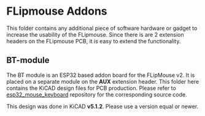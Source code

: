 # FLipmouse Addons

This folder contains any additional piece of software hardware or gadget to increase the usability of the FLipmouse.
Since there is are 2 extension headers on the FLipmouse PCB, it is easy to extend the functionality.


## BT-module

The BT module is an ESP32 based addon board for the FLipMouse v2. It is placed on a separate module on the __AUX__ extension header.
This folder here contains the KiCAD design files for PCB production.
Please refer to [esp32_mouse_keyboard](https://github.com/asterics/esp32_mouse_keyboard) repository for the corresponding source code.

This design was done in KiCAD __v5.1.2__. Please use a version equal or newer.
